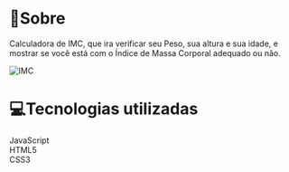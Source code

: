 # 📖Sobre

Calculadora de IMC, que ira verificar seu Peso, sua altura e sua idade, e mostrar se você está com o Índice de Massa Corporal adequado ou não.<br>

![IMC](https://user-images.githubusercontent.com/92693817/149521500-085abe35-dce7-4a38-a37b-8f925aa06c4b.png)


# 💻Tecnologias utilizadas 
JavaScript <br>
HTML5 <br>
CSS3
